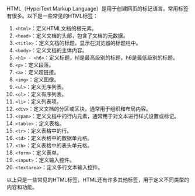 HTML（HyperText Markup Language）是用于创建网页的标记语言，常用标签有很多。以下是一些常见的HTML标签：

1. `<html>`：定义HTML文档的根元素。
2. `<head>`：定义文档的头部，包含了文档的元数据。
3. `<title>`：定义文档的标题，显示在浏览器的标题栏中。
4. `<body>`：定义文档的主体内容。
5. `<h1> - <h6>`：定义标题，h1是最高级别的标题，h6是最低级别的标题。
6. `<p>`：定义段落。
7. `<a>`：定义超链接。
8. `<img>`：定义图像。
9. `<ul>`：定义无序列表。
10. `<ol>`：定义有序列表。
11. `<li>`：定义列表项。
12. `<div>`：定义文档的分区或区块，通常用于组织和布局内容。
13. `<span>`：定义文档中的行内元素，通常用于对文本进行样式设置或标记。
14. `<table>`：定义表格。
15. `<tr>`：定义表格中的行。
16. `<td>`：定义表格中的数据单元格。
17. `<th>`：定义表格中的表头单元格。
18. `<form>`：定义表单。
19. `<input>`：定义输入控件。
20. `<textarea>`：定义多行文本输入控件。

以上只是一些常见的HTML标签，HTML还有许多其他标签，用于定义不同类型的内容和功能。